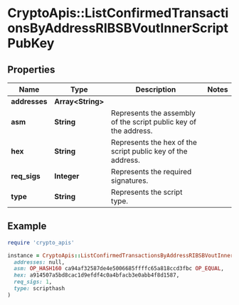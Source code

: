 # CryptoApis::ListConfirmedTransactionsByAddressRIBSBVoutInnerScriptPubKey

## Properties

| Name | Type | Description | Notes |
| ---- | ---- | ----------- | ----- |
| **addresses** | **Array&lt;String&gt;** |  |  |
| **asm** | **String** | Represents the assembly of the script public key of the address. |  |
| **hex** | **String** | Represents the hex of the script public key of the address. |  |
| **req_sigs** | **Integer** | Represents the required signatures. |  |
| **type** | **String** | Represents the script type. |  |

## Example

```ruby
require 'crypto_apis'

instance = CryptoApis::ListConfirmedTransactionsByAddressRIBSBVoutInnerScriptPubKey.new(
  addresses: null,
  asm: OP_HASH160 ca94af32587de4e5006685ffffc65a818ccd3fbc OP_EQUAL,
  hex: a914507a5bd8cac1d9efdf4c0a4bfacb3e0abb4f8d1587,
  req_sigs: 1,
  type: scripthash
)
```

